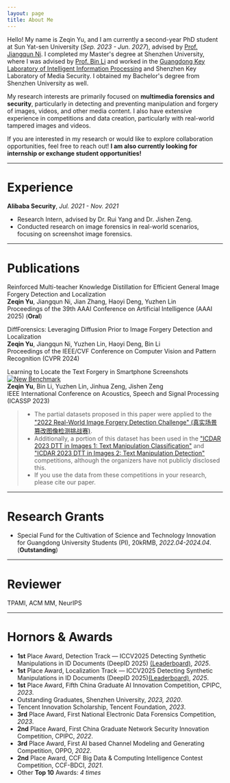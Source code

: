 ```yaml
---
layout: page
title: About Me
---
```


Hello! My name is Zeqin Yu, and I am currently a second-year PhD student at Sun Yat-sen University (*Sep. 2023 - Jun. 2027*), advised by [Prof. Jiangqun Ni](https://scst.sysu.edu.cn/members/members01/1408534.htm). I completed my Master's degree at Shenzhen University, where I was advised by [Prof. Bin Li](https://scholar.google.com/citations?user=g0iR9IkAAAAJ&hl=en) and worked in the [Guangdong Key Laboratory of Intelligent Information Processing](https://iip.szu.edu.cn/info/1025/1028.htm) and Shenzhen Key Laboratory of Media Security. I obtained my Bachelor's degree from Shenzhen University as well.

My research interests are primarily focused on **multimedia forensics and security**, particularly in detecting and preventing manipulation and forgery of images, videos, and other media content. I also have extensive experience in competitions and data creation, particularly with real-world tampered images and videos.

If you are interested in my research or would like to explore collaboration opportunities, feel free to reach out! **I am also currently looking for internship or exchange student opportunities!**

----------------------------

# Experience
**Alibaba Security**, *Jul. 2021 - Nov. 2021*

- Research Intern, advised by Dr. Rui Yang and Dr. Jishen Zeng.
- Conducted research on image forensics in real-world scenarios, focusing on screenshot image forensics.

----------------------------

# Publications

Reinforced Multi-teacher Knowledge Distillation for Efficient General Image Forgery Detection and Localization  
**Zeqin Yu**, Jiangqun Ni, Jian Zhang, Haoyi Deng, Yuzhen Lin  
Proceedings of the 39th AAAI Conference on Artificial Intelligence (AAAI 2025) (**Oral**)

DiffForensics: Leveraging Diffusion Prior to Image Forgery Detection and Localization  
**Zeqin Yu**, Jiangqun Ni, Yuzhen Lin, Haoyi Deng, Bin Li   
Proceedings of the IEEE/CVF Conference on Computer Vision and Pattern Recognition (CVPR 2024)

Learning to Locate the Text Forgery in Smartphone Screenshots
[![New Benchmark](https://img.shields.io/badge/New-Benchmark-red)](https://github.com/ZeqinYu/STFL-Net)<br>
**Zeqin Yu**, Bin Li, Yuzhen Lin, Jinhua Zeng, Jishen Zeng  
IEEE International Conference on Acoustics, Speech and Signal Processing (ICASSP 2023)
> - The partial datasets proposed in this paper were applied to the ["2022 Real-World Image Forgery Detection Challenge" (真实场景篡改图像检测挑战赛)](https://tianchi.aliyun.com/competition/entrance/531945/introduction?spm=5176.12281949.1003.1.c90d2448TlNT6k).
> - Additionally, a portion of this dataset has been used in the ["ICDAR 2023 DTT in Images 1: Text Manipulation Classification"](https://tianchi.aliyun.com/competition/entrance/532048/rankingList) and ["ICDAR 2023 DTT in Images 2: Text Manipulation Detection"](https://tianchi.aliyun.com/competition/entrance/532052/introduction?spm=5176.12281957.0.0.4c885d9bYCL71E) competitions, although the organizers have not publicly disclosed this.
> - If you use the data from these competitions in your research, please cite our paper.

----------------------------

# Research Grants
- Special Fund for the Cultivation of Science and Technology Innovation for Guangdong University Students (PI), 20kRMB, *2022.04-2024.04*. (**Outstanding**)

----------------------------
# Reviewer
TPAMI, ACM MM, NeurIPS

----------------------------
# Hornors & Awards

- **1st** Place Award, Detection Track — ICCV2025 Detecting Synthetic Manipulations in ID Documents (DeepID 2025) [(Leaderboard)](https://deepid-iccv.github.io/#leaderboard), *2025*.
- **1st** Place Award, Localization Track — ICCV2025 Detecting Synthetic Manipulations in ID Documents (DeepID 2025)[(Leaderboard)](https://deepid-iccv.github.io/#leaderboard), *2025*.
- **1st** Place Award, Fifth China Graduate AI Innovation Competition, CPIPC, *2023*. 
- Outstanding Graduates, Shenzhen University, *2023, 2020*.  
- Tencent Innovation Scholarship, Tencent Foundation, *2023*.   
- **3rd** Place Award, First National Electronic Data Forensics Competition, *2023*.  
- **2nd** Place Award, First China Graduate Network Security Innovation Competition, CPIPC, *2022*. 
- **3rd** Place Award, First AI based Channel Modeling and Generating Competition, OPPO, *2022*.  
- **2nd** Place Award, CCF Big Data & Computing Intelligence Contest Competition, CCF-BDCI, *2021*. 
- Other **Top 10** Awards: *4 times*


<script type='text/javascript' id='clustrmaps' src='//cdn.clustrmaps.com/map_v2.js?cl=080808&w=300&t=n&d=FAh6jVrO41CXmbLIjNReASZb7kMoMLZ2ovhgR-stAC4&co=ffffff&ct=808080&cmo=61ff53&cmn=ff5353'></script>
